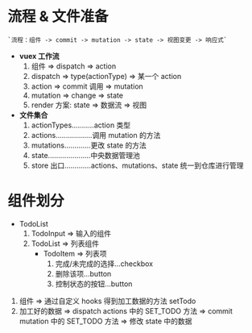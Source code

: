 # 流程 & 文件准备

    `流程：组件 -> commit -> mutation -> state -> 视图变更 -> 响应式`

- **vuex 工作流**
  1. 组件 => dispatch => action
  2. dispatch => type(actionType) => 某一个 action
  3. action => commit 调用 => mutation
  4. mutation => change => state
  5. render 方案: state => 数据流 => 视图
- **文件集合**
  1. actionTypes...........action 类型
  2. actions..................调用 mutation 的方法
  3. mutations.............更改 state 的方法
  4. state.....................中央数据管理池
  5. store 出口.............actions、mutations、state 统一到仓库进行管理

# 组件划分

- TodoList
  1. TodoInput => 输入的组件
  2. TodoList => 列表组件
     - TodoItem => 列表项
       1. 完成/未完成的选择...checkbox
       2. 删除该项...button
       3. 控制状态的按钮...button

1. 组件 => 通过自定义 hooks 得到加工数据的方法 setTodo
2. 加工好的数据 => dispatch actions 中的 SET_TODO 方法 => commit mutation 中的 SET_TODO 方法 => 修改 state 中的数据
